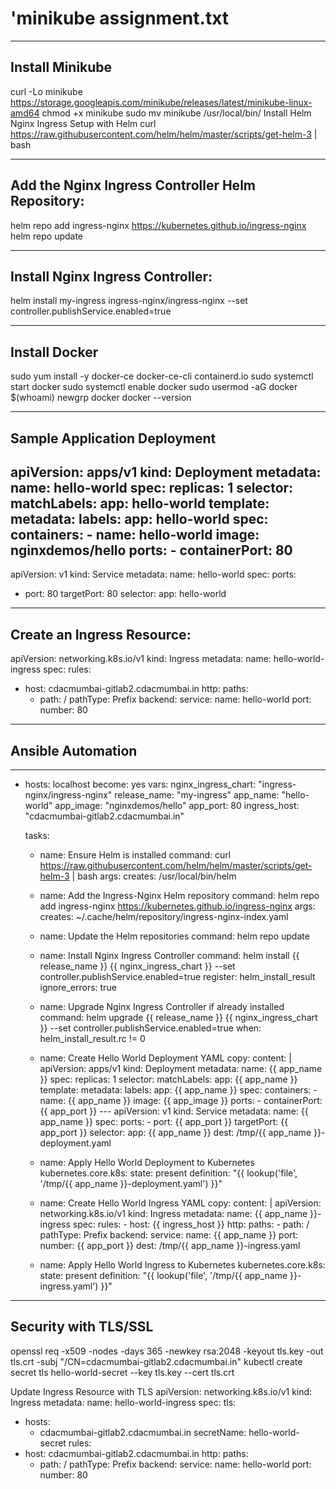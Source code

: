 # 'minikube assignment.txt

----------------------------------------------------------------------------------
Install Minikube
-----------------------------------------------------------------------------------
curl -Lo minikube https://storage.googleapis.com/minikube/releases/latest/minikube-linux-amd64
 chmod +x minikube
 sudo mv minikube /usr/local/bin/
 Install Helm
 Nginx Ingress Setup with Helm
 curl https://raw.githubusercontent.com/helm/helm/master/scripts/get-helm-3 | bash
 
---------------------------------------------------------
Add the Nginx Ingress Controller Helm Repository:
-----------------------------------------------------------------------------------
helm repo add ingress-nginx https://kubernetes.github.io/ingress-nginx
helm repo update

---------------------------------------------------------
Install Nginx Ingress Controller:
---------------------------------------------------------
helm install my-ingress ingress-nginx/ingress-nginx --set controller.publishService.enabled=true


---------------------------------------------------------
Install Docker
---------------------------------------------------------
sudo yum install -y docker-ce docker-ce-cli containerd.io
sudo systemctl start docker
sudo systemctl enable docker
 sudo usermod -aG docker $(whoami)
newgrp docker
docker --version

---------------------------------------------------------
Sample Application Deployment
---------------------------------------------------------

apiVersion: apps/v1
kind: Deployment
metadata:
  name: hello-world
spec:
  replicas: 1
  selector:
    matchLabels:
      app: hello-world
  template:
    metadata:
      labels:
        app: hello-world
    spec:
      containers:
      - name: hello-world
        image: nginxdemos/hello
        ports:
        - containerPort: 80
---
apiVersion: v1
kind: Service
metadata:
  name: hello-world
spec:
  ports:
  - port: 80
    targetPort: 80
  selector:
    app: hello-world

---------------------------------------------------------
Create an Ingress Resource:
---------------------------------------------------------
apiVersion: networking.k8s.io/v1
kind: Ingress
metadata:
  name: hello-world-ingress
spec:
  rules:
  - host: cdacmumbai-gitlab2.cdacmumbai.in
    http:
      paths:
      - path: /
        pathType: Prefix
        backend:
          service:
            name: hello-world
            port:
              number: 80

---------------------------------------------------------
Ansible Automation
---------------------------------------------------------
---
- hosts: localhost
  become: yes
  vars:
    nginx_ingress_chart: "ingress-nginx/ingress-nginx"
    release_name: "my-ingress"
    app_name: "hello-world"
    app_image: "nginxdemos/hello"
    app_port: 80
    ingress_host: "cdacmumbai-gitlab2.cdacmumbai.in"

  tasks:
    - name: Ensure Helm is installed
      command: curl https://raw.githubusercontent.com/helm/helm/master/scripts/get-helm-3 | bash
      args:
        creates: /usr/local/bin/helm

    - name: Add the Ingress-Nginx Helm repository
      command: helm repo add ingress-nginx https://kubernetes.github.io/ingress-nginx
      args:
        creates: ~/.cache/helm/repository/ingress-nginx-index.yaml

    - name: Update the Helm repositories
      command: helm repo update

    - name: Install Nginx Ingress Controller
      command: helm install {{ release_name }} {{ nginx_ingress_chart }} --set controller.publishService.enabled=true
      register: helm_install_result
      ignore_errors: true

    - name: Upgrade Nginx Ingress Controller if already installed
      command: helm upgrade {{ release_name }} {{ nginx_ingress_chart }} --set controller.publishService.enabled=true
      when: helm_install_result.rc != 0

    - name: Create Hello World Deployment YAML
      copy:
        content: |
          apiVersion: apps/v1
          kind: Deployment
          metadata:
            name: {{ app_name }}
          spec:
            replicas: 1
            selector:
              matchLabels:
                app: {{ app_name }}
            template:
              metadata:
                labels:
                  app: {{ app_name }}
              spec:
                containers:
                - name: {{ app_name }}
                  image: {{ app_image }}
                  ports:
                  - containerPort: {{ app_port }}
          ---
          apiVersion: v1
          kind: Service
          metadata:
            name: {{ app_name }}
          spec:
            ports:
            - port: {{ app_port }}
              targetPort: {{ app_port }}
            selector:
              app: {{ app_name }}
        dest: /tmp/{{ app_name }}-deployment.yaml

    - name: Apply Hello World Deployment to Kubernetes
      kubernetes.core.k8s:
        state: present
        definition: "{{ lookup('file', '/tmp/{{ app_name }}-deployment.yaml') }}"

    - name: Create Hello World Ingress YAML
      copy:
        content: |
          apiVersion: networking.k8s.io/v1
          kind: Ingress
          metadata:
            name: {{ app_name }}-ingress
          spec:
            rules:
            - host: {{ ingress_host }}
              http:
                paths:
                - path: /
                  pathType: Prefix
                  backend:
                    service:
                      name: {{ app_name }}
                      port:
                        number: {{ app_port }}
        dest: /tmp/{{ app_name }}-ingress.yaml

    - name: Apply Hello World Ingress to Kubernetes
      kubernetes.core.k8s:
        state: present
        definition: "{{ lookup('file', '/tmp/{{ app_name }}-ingress.yaml') }}"


---------------------------------------------------------
Security with TLS/SSL
---------------------------------------------------------
openssl req -x509 -nodes -days 365 -newkey rsa:2048 -keyout tls.key -out tls.crt -subj "/CN=cdacmumbai-gitlab2.cdacmumbai.in"
kubectl create secret tls hello-world-secret --key tls.key --cert tls.crt


Update Ingress Resource with TLS
apiVersion: networking.k8s.io/v1
kind: Ingress
metadata:
  name: hello-world-ingress
spec:
  tls:
  - hosts:
    - cdacmumbai-gitlab2.cdacmumbai.in
    secretName: hello-world-secret
  rules:
  - host: cdacmumbai-gitlab2.cdacmumbai.in
    http:
      paths:
      - path: /
        pathType: Prefix
        backend:
          service:
            name: hello-world
            port:
              number: 80


